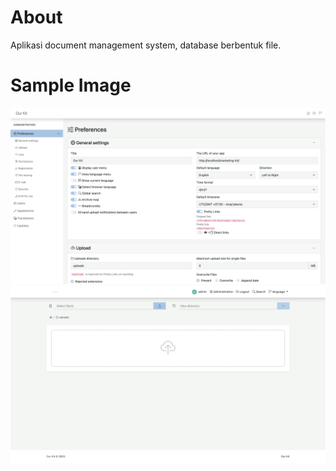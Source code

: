 # About

Aplikasi document management system, database berbentuk file.

# Sample Image

![alt image](sample-image/admin-image.png)
![alt image](sample-image/user-image.png)